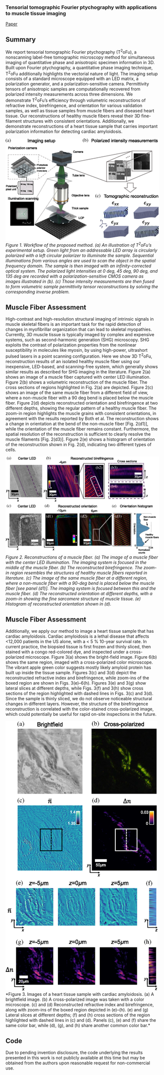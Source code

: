 ### Tensorial tomographic Fourier ptychography with applications to muscle tissue imaging

[Paper](https://doi.org/10.1117/1.AP.6.2.026004)

## Summary
We report tensorial tomographic Fourier ptychography (T<sup>2</sup>oFu), a nonscanning label-free tomographic microscopy method for simultaneous imaging of quantitative phase and anisotropic specimen information in 3D. Built upon Fourier ptychography, a quantitative phase imaging technique, T<sup>2</sup>oFu additionally highlights the vectorial nature of light. The imaging setup consists of a standard microscope equipped with an LED matrix, a polarization generator, and a polarization-sensitive camera. Permittivity tensors of anisotropic samples are computationally recovered from polarized intensity measurements across three dimensions. We demonstrate T<sup>2</sup>oFu’s efficiency through volumetric reconstructions of refractive index, birefringence, and orientation for various validation samples, as well as tissue samples from muscle fibers and diseased heart tissue. Our reconstructions of healthy muscle fibers reveal their 3D fine-filament structures with consistent orientations. Additionally, we demonstrate reconstructions of a heart tissue sample that carries important polarization information for detecting cardiac amyloidosis.

![](img//fig1.png)
*Figure 1. Workflow of the proposed method. (a) An illustration of T<sup>2</sup>oFu’s experimental setup. Green light from an addressable LED array is circularly polarized with a left circular polarizer to illuminate the sample. Sequential illuminations from various angles are used to scan the object in the spatial frequency domain. The sample is then imaged with an infinity-corrected optical system. The polarized light intensities at 0 deg, 45 deg, 90 deg, and 135 deg are recorded with a polarization-sensitive CMOS camera as images illustrated in (b). (c) Those intensity measurements are then fused to form volumetric sample permittivity tensor reconstructions by solving the corresponding inverse problem.*

## Muscle Fiber Assessment
High-contrast and high-resolution structural imaging of intrinsic signals in muscle skeletal fibers is an important task for the rapid detection of changes in myofibrillar organization that can lead to skeletal myopathies. Currently, 3D muscle tissue is typically imaged by complex and expensive systems, such as second-harmonic generation (SHG) microscopy. SHG exploits the contrast of polarization properties from the nonlinear susceptibility in molecules like myosin, by using high-power, ultrashort pulsed lasers in a point scanning configuration. Here we show 3D T<sup>2</sup>oFu, reconstruction results of an isolated healthy muscle fiber using our inexpensive, LED-based, and scanning-free system, which generally shows similar results as described for SHG imaging in the literature. Figure 2(a) shows an image of a muscle fiber captured with center LED illumination. Figure 2(b) shows a volumetric reconstruction of the muscle fiber. The cross sections of regions highlighted in Fig. 2(a) are depicted. Figure 2(c) shows an image of the same muscle fiber from a different field of view, where a non-muscle fiber with a 90 deg bend is placed below the muscle fiber. Figure 2(d) depicts reconstructed orientation and birefringence at two different depths, showing the regular pattern of a healthy muscle fiber. The zoom-in region highlights the muscle grains with consistent orientations, in agreement with the results reported by Both et al. The reconstruction shows a change in orientation at the bend of the non-muscle fiber [Fig. 2(d1)], while the orientation of the muscle fiber remains constant. Furthermore, the spatial resolution of the reconstruction is sufficient to clearly resolve the muscle filaments [Fig. 2(d3)]. Figure 2(e) shows a histogram of orientation of the reconstruction shown in Fig. 2(d), indicating two different types of cells.

![](img//fig2.png)
*Figure 2. Reconstructions of a muscle fiber. (a) The image of a muscle fiber with the center LED illumination. The imaging system is focused in the middle of the muscle fiber. (b) The reconstructed birefringence. The zoom-in region resembles the structures of healthy muscle fibers reported in literature. (c) The image of the same muscle fiber at a different region, where a non-muscle fiber with a 90-deg bend is placed below the muscle fiber [see panel (d1)]. The imaging system is focused between this and the muscle fiber. (d) The reconstructed orientation at different depths, with a zoom-in showing the fine sarcomere structure of muscle tissue. (e) Histogram of reconstructed orientation shown in (d).*

## Muscle Fiber Assessment
Additionally, we apply our method to image a heart tissue sample that has cardiac amyloidosis. Cardiac amyloidosis is a lethal disease that affects <12,000 patients in the US alone, with a < 5 % 10-year survival rate. In current practice, the biopsied tissue is first frozen and thinly sliced, then stained with a congo red-colored dye, and inspected under a cross-polarized microscope. Figure 3(a) shows the bright-field image. Figure 6(b) shows the same region, imaged with a cross-polarized color microscope. The vibrant apple green color suggests mostly likely amyloid protein has built up inside the tissue sample. Figures 3(c) and 3(d) depict the reconstructed refractive index and birefringence, while zoom-ins of the boxed region are shown in Figs. 3(e)–6(h). Figures 3(e) and 3(g) show lateral slices at different depths, while Figs. 3(f) and 3(h) show cross sections of the region highlighted with dashed lines in Figs. 3(c) and 3(d). Since the sample is thinly sliced, we do not observe noticeable structural changes in different layers. However, the structure of the birefringence reconstruction is correlated with the color-stained cross-polarized image, which could potentially be useful for rapid on-site inspections in the future.

<img src="img//fig3.png" width="500" />
*Figure 3. Images of a heart tissue sample with cardiac amyloidosis. (a) A brightfield image. (b) A cross-polarized image was taken with a color microscope. (c) and (d) Reconstructed refractive index and birefringence, along with zoom-ins of the boxed region depicted in (e)–(h). (e) and (g) Lateral slices at different depths; (f) and (h) cross sections of the region highlighted with dashed lines in (c) and (d). Panels (c), (e) and (f) share the same color bar, while (d), (g), and (h) share another common color bar.*

## Code
Due to pending invention disclosure, the code underlying the results presented in this work is not publicly available at this time but may be obtained from the authors upon reasonable request for non-commercial use.
